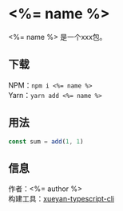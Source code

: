 # <%= name %>

<%= name %> 是一个xxx包。  

## 下载

NPM：`npm i <%= name %>`  
Yarn：`yarn add <%= name %>`  

## 用法

```ts
const sum = add(1, 1)
```

## 信息

作者：<%= author %>  
构建工具：[xueyan-typescript-cli](https://github.com/xueyan-site/xueyan-typescript-cli)  
